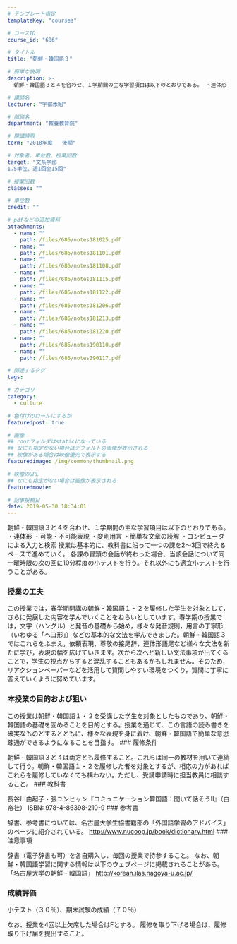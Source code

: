 ```yaml
---
# テンプレート指定
templateKey: "courses"

# コースID
course_id: "686"

# タイトル
title: "朝鮮・韓国語３"

# 簡単な説明
description: >-
  朝鮮・韓国語３と４を合わせ、１学期間の主な学習項目は以下のとおりである。 ・連体形 ・可能・不可能表現 ・変則用言 ・簡単な文章の読解 ・コンピュータによる入力と検索 授業は基本的に、教科書に沿って一...

# 講師名
lecturer: "宇都木昭"

# 部局名
department: "教養教育院"

# 開講時限
term: "2018年度	後期"

# 対象者、単位数、授業回数
target: "文系学部
1.5単位、週1回全15回"

# 授業回数
classes: ""

# 単位数
credit: ""

# pdfなどの追加資料
attachments: 
  - name: "" 
    path: /files/686/notes181025.pdf
  - name: "" 
    path: /files/686/notes181101.pdf
  - name: "" 
    path: /files/686/notes181108.pdf
  - name: "" 
    path: /files/686/notes181115.pdf
  - name: "" 
    path: /files/686/notes181122.pdf
  - name: "" 
    path: /files/686/notes181206.pdf
  - name: "" 
    path: /files/686/notes181213.pdf
  - name: "" 
    path: /files/686/notes181220.pdf
  - name: "" 
    path: /files/686/notes190110.pdf
  - name: "" 
    path: /files/686/notes190117.pdf

# 関連するタグ
tags:

# カテゴリ
category:
  - culture

# 色付けのロールにするか
featuredpost: true

# 画像
## rootフォルダはstaticになっている
## なにも指定がない場合はデフォルトの画像が表示される
## 映像がある場合は映像優先で表示する
featuredimage: /img/common/thumbnail.png

# 映像のURL
## なにも指定がない場合は画像が表示される
featuredmovie: 

# 記事投稿日
date: 2019-05-30 18:34:01
---
```


朝鮮・韓国語３と４を合わせ、１学期間の主な学習項目は以下のとおりである。 ・連体形 ・可能・不可能表現 ・変則用言 ・簡単な文章の読解 ・コンピュータによる入力と検索 授業は基本的に、教科書に沿って一つの課を2～3回で終えるペースで進めていく。 各課の冒頭の会話が終わった場合、当該会話について同一曜時限の次の回に10分程度の小テストを行う。それ以外にも適宜小テストを行うことがある。


### 授業の工夫

この授業では，春学期開講の朝鮮・韓国語１・２を履修した学生を対象として， さらに発展した内容を学んでいくことをねらいとしています。春学期の授業では，文字（ハングル）と発音の基礎から始め，様々な発音規則，用言の丁寧形（いわゆる「へヨ形」）などの基本的な文法を学んできました。朝鮮・韓国語３ではこれらをふまえ，依頼表現，尊敬の接尾辞，連体形語尾など様々な文法を新たに学び，表現の幅を広げていきます。次から次へと新しい文法事項が出てくることで，学生の視点からすると混乱することもあるかもしれません。そのため，リアクションペーパーなどを活用して質問しやすい環境をつくり，質問に丁寧に答えていくように努めています。





### 本授業の目的および狙い

この授業は朝鮮・韓国語１・２を受講した学生を対象としたものであり、朝鮮・韓国語の基礎を固めることを目的とする。授業を通じて、この言語の読み書きを確実なものとするとともに、様々な表現を身に着け、朝鮮・韓国語で簡単な意思疎通ができるようになることを目指す。  ### 履修条件

朝鮮・韓国語３と４は両方とも履修すること。これらは同一の教材を用いて連続して行う。朝鮮・韓国語１・２を履修した者を対象とするが、相応の力があればこれらを履修していなくても構わない。ただし、受講申請時に担当教員に相談すること。  ### 教科書

長谷川由起子・張ユンヒャン『コミュニケーション韓国語：聞いて話そうII』（白帝社） ISBN: 978-4-86398-210-9  ### 参考書

辞書、参考書については、名古屋大学生協書籍部の「外国語学習のアドバイス」のページに紹介されている。 http://www.nucoop.jp/book/dictionary.html  ### 注意事項

辞書（電子辞書も可）を各自購入し、毎回の授業で持参すること。 なお、朝鮮・韓国語学習に関する情報は以下のウェブページに掲載されることがある。 「名古屋大学の朝鮮・韓国語」 http://korean.ilas.nagoya-u.ac.jp/











### 成績評価

小テスト（３０％）、期末試験の成績（７０％）

なお、授業を4回以上欠席した場合はFとする。 履修を取り下げる場合は、履修取り下げ届を提出すること。


